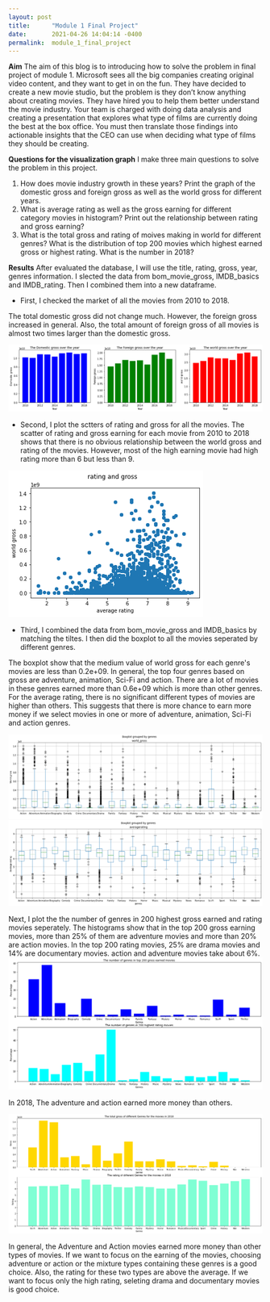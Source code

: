 ```yaml
---
layout: post
title:      "Module 1 Final Project"
date:       2021-04-26 14:04:14 -0400
permalink:  module_1_final_project
---
```


**Aim**
The aim of this blog is to introducing how to solve the problem in final project of module 1. Microsoft sees all the big companies creating original video content, and they want to get in on the fun. They have decided to create a new movie studio, but the problem is they don’t know anything about creating movies. They have hired you to help them better understand the movie industry. Your team is charged with doing data analysis and creating a presentation that explores what type of films are currently doing the best at the box office. You must then translate those findings into actionable insights that the CEO can use when deciding what type of films they should be creating.

**Questions for the visualization graph**
I make three main questions to solve the problem in this project.
1.  How does movie industry growth in these years? Print the graph of the domestic gross and foreign gross as well as the world gross for different years.
2. What is average rating as well as the gross earning for different category movies in histogram? Print out the relationship between rating and gross earning?
3. What is the total gross and rating of moives making in world for different genres? What is the distribution of top 200 movies which highest earned gross or highest rating. What is the number in 2018?


**Results**
After evaluated the database, I will use the title, rating, gross, year, genres information. I slected the data from bom_movie_gross, IMDB_basics and IMDB_rating. Then I combined them into a new dataframe. 

* First, I checked the market of all the movies from 2010 to 2018.

The total domestic gross did not change much. However, the foreign gross increased in general. Also, the total amount of foreign gross of all movies is almost two times larger than the domestic gross.

![fig1](https://raw.githubusercontent.com/sachenl/dsc-mod-1-project-v2-1-online-ds-sp-000/main/picture/fig1.png)


* Second, I plot the sctters of rating and gross for all the movies. 
The scatter of rating and gross earning for each movie from 2010 to 2018 shows that there is no obvious relationship between the world gross and rating of the movies. However, most of the high earning movie had high rating more than 6 but less than 9.

![fig2](https://raw.githubusercontent.com/sachenl/dsc-mod-1-project-v2-1-online-ds-sp-000/main/picture/fig2.png)

* Third, I combined the data from bom_movie_gross and IMDB_basics by matching the tiltes. I then did the boxplot to all the movies seperated by different genres. 

The boxplot show that the medium value of world gross for each genre's movies are less than 0.2e+09. In general, the top four genres based on gross are adventure, animation, Sci-Fi and action. There are a lot of movies in these genres earned more than 0.6e+09 which is more than other genres. For the average rating, there is no significant different types of movies are higher than others. This suggests that there is more chance to earn more money if we select movies in one or more of adventure, animation, Sci-Fi and action genres.

![fig3-1](https://raw.githubusercontent.com/sachenl/dsc-mod-1-project-v2-1-online-ds-sp-000/main/picture/fig3.png)
![fig3-2](https://raw.githubusercontent.com/sachenl/dsc-mod-1-project-v2-1-online-ds-sp-000/main/picture/fig3-2.png)

Next, I plot the the number of genres in 200 highest gross earned and rating movies seperately. 
The histograms show that in the top 200 gross earning movies, more than 25% of them are adventure movies and more than 20% are action movies. In the top 200 rating movies, 25% are drama movies and 14% are documentary movies. action and adventure movies take about 6%.
![fig4](https://raw.githubusercontent.com/sachenl/dsc-mod-1-project-v2-1-online-ds-sp-000/main/picture/fig4.png)

In 2018,  The adventure and action earned more money than others.

![fig5](https://raw.githubusercontent.com/sachenl/dsc-mod-1-project-v2-1-online-ds-sp-000/main/picture/fig5.png)


In general, the Adventure and Action movies earned more money than other types of movies. If we want to focus on the earning of the movies, choosing adventure or action or the mixture types containing these genres is a good choice. Also, the rating for these two types are above the average. If we want to focus only the high rating, seleting drama and documentary movies is good choice. 



